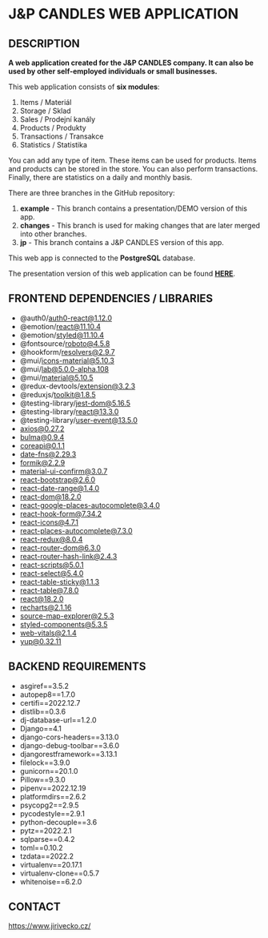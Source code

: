 # J&P CANDLES WEB APPLICATION

## DESCRIPTION

**A web application created for the J&P CANDLES company. It can also be used by other self-employed individuals or small businesses.**

This web application consists of **six modules**: 
1. Items / Materiál
2. Storage / Sklad
3. Sales / Prodejní kanály
4. Products / Produkty
5. Transactions / Transakce
6. Statistics / Statistika

You can add any type of item. These items can be used for products. Items and products can be stored in the store. You can also perform transactions. Finally, there are statistics on a daily and monthly basis.

There are three branches in the GitHub repository:
1. **example** - This branch contains a presentation/DEMO version of this app.
2. **changes** - This branch is used for making changes that are later merged into other branches.
3. **jp** - This branch contains a J&P CANDLES version of this app. 

This web app is connected to the **PostgreSQL** database.

The presentation version of this web application can be found **[HERE](https://jpexamplepublic-production.up.railway.app/)**.


## FRONTEND DEPENDENCIES / LIBRARIES

- @auth0/auth0-react@1.12.0
- @emotion/react@11.10.4
- @emotion/styled@11.10.4
- @fontsource/roboto@4.5.8
- @hookform/resolvers@2.9.7
- @mui/icons-material@5.10.3
- @mui/lab@5.0.0-alpha.108
- @mui/material@5.10.5
- @redux-devtools/extension@3.2.3
- @reduxjs/toolkit@1.8.5
- @testing-library/jest-dom@5.16.5
- @testing-library/react@13.3.0
- @testing-library/user-event@13.5.0
- axios@0.27.2
- bulma@0.9.4
- coreapi@0.1.1
- date-fns@2.29.3
- formik@2.2.9
- material-ui-confirm@3.0.7
- react-bootstrap@2.6.0
- react-date-range@1.4.0
- react-dom@18.2.0
- react-google-places-autocomplete@3.4.0
- react-hook-form@7.34.2
- react-icons@4.7.1
- react-places-autocomplete@7.3.0
- react-redux@8.0.4
- react-router-dom@6.3.0
- react-router-hash-link@2.4.3
- react-scripts@5.0.1
- react-select@5.4.0
- react-table-sticky@1.1.3
- react-table@7.8.0
- react@18.2.0
- recharts@2.1.16
- source-map-explorer@2.5.3
- styled-components@5.3.5
- web-vitals@2.1.4
- yup@0.32.11

## BACKEND REQUIREMENTS

- asgiref==3.5.2
- autopep8==1.7.0
- certifi==2022.12.7
- distlib==0.3.6
- dj-database-url==1.2.0
- Django==4.1
- django-cors-headers==3.13.0
- django-debug-toolbar==3.6.0
- djangorestframework==3.13.1
- filelock==3.9.0
- gunicorn==20.1.0
- Pillow==9.3.0
- pipenv==2022.12.19
- platformdirs==2.6.2
- psycopg2==2.9.5
- pycodestyle==2.9.1
- python-decouple==3.6
- pytz==2022.2.1
- sqlparse==0.4.2
- toml==0.10.2
- tzdata==2022.2
- virtualenv==20.17.1
- virtualenv-clone==0.5.7
- whitenoise==6.2.0

## CONTACT

https://www.jirivecko.cz/